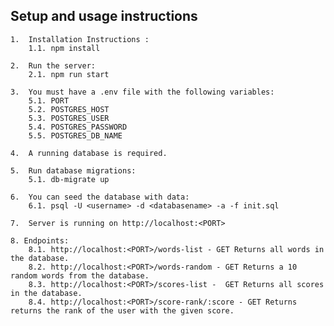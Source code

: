 ## Setup and usage instructions

    1.  Installation Instructions :
        1.1. npm install

    2.  Run the server:
        2.1. npm run start

    3.  You must have a .env file with the following variables:
        5.1. PORT
        5.2. POSTGRES_HOST
        5.3. POSTGRES_USER
        5.4. POSTGRES_PASSWORD
        5.5. POSTGRES_DB_NAME

    4.  A running database is required.

    5.  Run database migrations:
        5.1. db-migrate up

    6.  You can seed the database with data:
        6.1. psql -U <username> -d <databasename> -a -f init.sql

    7.  Server is running on http://localhost:<PORT>

    8. Endpoints:
        8.1. http://localhost:<PORT>/words-list - GET Returns all words in the database.
        8.2. http://localhost:<PORT>/words-random - GET Returns a 10 random words from the database.
        8.3. http://localhost:<PORT>/scores-list -  GET Returns all scores in the database.
        8.4. http://localhost:<PORT>/score-rank/:score - GET Returns returns the rank of the user with the given score.
